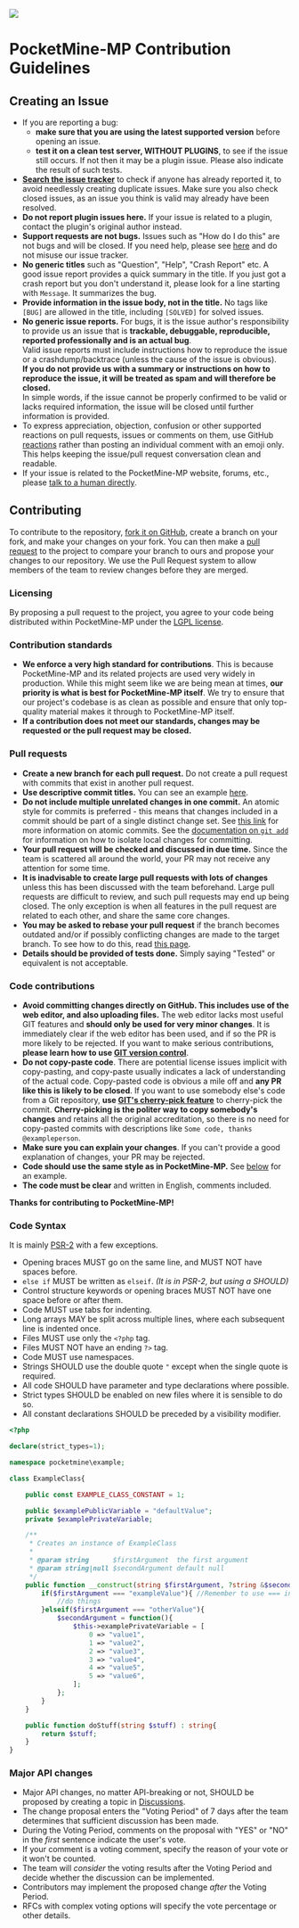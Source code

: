 ![](http://cdn.pocketmine.net/img/PocketMine-MP-h.png)

# PocketMine-MP Contribution Guidelines


## Creating an Issue
- If you are reporting a bug:
  - **make sure that you are using the latest supported version** before opening an issue.
  - **test it on a clean test server, WITHOUT PLUGINS**, to see if the issue still occurs. If not then it may be a plugin issue. Please also indicate the result of such tests.
- **[Search the issue tracker](https://github.com/pmmp/PocketMine-MP/issues?utf8=%E2%9C%93&q=is%3Aissue)** to check if anyone has already reported it, to avoid needlessly creating duplicate issues. Make sure you also check closed issues, as an issue you think is valid may already have been resolved.
- **Do not report plugin issues here.** If your issue is related to a plugin, contact the plugin's original author instead.
- **Support requests are not bugs.** Issues such as "How do I do this" are not bugs and will be closed. If you need help, please see [here](README.md#discussion) and do not misuse our issue tracker.
- **No generic titles** such as "Question", "Help", "Crash Report" etc. A good issue report provides a quick summary in the title. If you just got a crash report but you don't understand it, please look for a line starting with `Message`. It summarizes the bug.
- **Provide information in the issue body, not in the title.** No tags like `[BUG]` are allowed in the title, including `[SOLVED]` for solved issues.
- **No generic issue reports.** For bugs, it is the issue author's responsibility to provide us an issue that is **trackable, debuggable, reproducible, reported professionally and is an actual bug**.
<br>Valid issue reports must include instructions how to reproduce the issue or a crashdump/backtrace (unless the cause of the issue is obvious).
<br>**If you do not provide us with a summary or instructions on how to reproduce the issue, it will be treated as spam and will therefore be closed.**
<br>In simple words, if the issue cannot be properly confirmed to be valid or lacks required information, the issue will be closed until further information is provided.
- To express appreciation, objection, confusion or other supported reactions on pull requests, issues or comments on them, use GitHub [reactions](https://github.com/blog/2119-add-reactions-to-pull-requests-issues-and-comments) rather than posting an individual comment with an emoji only. This helps keeping the issue/pull request conversation clean and readable.
- If your issue is related to the PocketMine-MP website, forums, etc., please [talk to a human directly](README.md#discussion).



## Contributing
To contribute to the repository, [fork it on GitHub](https://github.com/pmmp/PocketMine-MP/fork), create a branch on your fork, and make your changes on your fork. You can then make a [pull request](https://github.com/pmmp/PocketMine-MP/pull/new) to the project to compare your branch to ours and propose your changes to our repository. We use the Pull Request system to allow members of the team to review changes before they are merged.

### Licensing
By proposing a pull request to the project, you agree to your code being distributed within PocketMine-MP under the [LGPL license](LICENSE).

### Contribution standards
- **We enforce a very high standard for contributions**. This is because PocketMine-MP and its related projects are used very widely in production. While this might seem like we are being mean at times, **our priority is what is best for PocketMine-MP itself**.
We try to ensure that our project's codebase is as clean as possible and ensure that only top-quality material makes it through to PocketMine-MP itself.
- **If a contribution does not meet our standards, changes may be requested or the pull request may be closed.**

### Pull requests
- **Create a new branch for each pull request.** Do not create a pull request with commits that exist in another pull request.
- **Use descriptive commit titles.** You can see an example [here](http://tbaggery.com/2008/04/19/a-note-about-git-commit-messages.html).
- **Do not include multiple unrelated changes in one commit.** An atomic style for commits is preferred - this means that changes included in a commit should be part of a single distinct change set. See [this link](https://www.freshconsulting.com/atomic-commits/) for more information on atomic commits. See the [documentation on `git add`](https://git-scm.com/docs/git-add) for information on how to isolate local changes for committing.
- **Your pull request will be checked and discussed in due time.** Since the team is scattered all around the world, your PR may not receive any attention for some time.
- **It is inadvisable to create large pull requests with lots of changes** unless this has been discussed with the team beforehand. Large pull requests are difficult to review, and such pull requests may end up being closed. The only exception is when all features in the pull request are related to each other, and share the same core changes.
- **You may be asked to rebase your pull request** if the branch becomes outdated and/or if possibly conflicting changes are made to the target branch. To see how to do this, read [this page](https://github.com/edx/edx-platform/wiki/How-to-Rebase-a-Pull-Request).
- **Details should be provided of tests done.** Simply saying "Tested" or equivalent is not acceptable.

### Code contributions
- **Avoid committing changes directly on GitHub. This includes use of the web editor, and also uploading files.** The web editor lacks most useful GIT features and **should only be used for very minor changes**. It is immediately clear if the web editor has been used, and if so the PR is more likely to be rejected. If you want to make serious contributions, **please learn how to use [GIT version control](https://git-scm.com/)**.
- **Do not copy-paste code**. There are potential license issues implicit with copy-pasting, and copy-paste usually indicates a lack of understanding of the actual code. Copy-pasted code is obvious a mile off and **any PR like this is likely to be closed**. If you want to use somebody else's code from a Git repository, **use [GIT's cherry-pick feature](https://git-scm.com/docs/git-cherry-pick)** to cherry-pick the commit. **Cherry-picking is the politer way to copy somebody's changes** and retains all the original accreditation, so there is no need for copy-pasted commits with descriptions like `Some code, thanks @exampleperson`.
- **Make sure you can explain your changes**. If you can't provide a good explanation of changes, your PR may be rejected.
- **Code should use the same style as in PocketMine-MP.** See [below](#code-syntax) for an example.
- **The code must be clear** and written in English, comments included.


**Thanks for contributing to PocketMine-MP!**



### Code Syntax

It is mainly [PSR-2](https://github.com/php-fig/fig-standards/blob/master/accepted/PSR-1-basic-coding-standard.md) with a few exceptions.

- Opening braces MUST go on the same line, and MUST NOT have spaces before.
- `else if` MUST be written as `elseif`. _(It is in PSR-2, but using a SHOULD)_
- Control structure keywords or opening braces MUST NOT have one space before or after them.
- Code MUST use tabs for indenting.
- Long arrays MAY be split across multiple lines, where each subsequent line is indented once.
- Files MUST use only the `<?php` tag.
- Files MUST NOT have an ending `?>` tag.
- Code MUST use namespaces.
- Strings SHOULD use the double quote `"` except when the single quote is required.
- All code SHOULD have parameter and type declarations where possible.
- Strict types SHOULD be enabled on new files where it is sensible to do so.
- All constant declarations SHOULD be preceded by a visibility modifier.

```php
<?php

declare(strict_types=1);

namespace pocketmine\example;

class ExampleClass{

	public const EXAMPLE_CLASS_CONSTANT = 1;

	public $examplePublicVariable = "defaultValue";
	private $examplePrivateVariable;

	/**
	 * Creates an instance of ExampleClass
	 *
	 * @param string      $firstArgument  the first argument
	 * @param string|null $secondArgument default null
	 */
	public function __construct(string $firstArgument, ?string &$secondArgument = null){
		if($firstArgument === "exampleValue"){ //Remember to use === instead of == when possible
			//do things
		}elseif($firstArgument === "otherValue"){
			$secondArgument = function(){
				$this->examplePrivateVariable = [
					0 => "value1",
					1 => "value2",
					2 => "value3",
					3 => "value4",
					4 => "value5",
					5 => "value6",
				];
			};
		}
	}

	public function doStuff(string $stuff) : string{
		return $stuff;
	}
}
```

<!-- TODO: RFC and voting on the forums instead -->
### Major API changes
* Major API changes, no matter API-breaking or not, SHOULD be proposed by creating a topic in [Discussions](https://github.com/pmmp/PocketMine-MP/discussions).
* The change proposal enters the "Voting Period" of 7 days after the team determines that sufficient discussion has been made.
* During the Voting Period, comments on the proposal with "YES" or "NO" in the *first* sentence indicate the user's vote.
* If your comment is a voting comment, specify the reason of your vote or it won't be counted.
* The team will *consider* the voting results after the Voting Period and decide whether the discussion can be implemented.
* Contributors may implement the proposed change *after* the Voting Period.
* RFCs with complex voting options will specify the vote percentage or other details.
